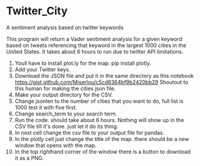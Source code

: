 # Twitter_City
A sentiment analysis based on twitter keywords

This program will return a Vader sentiment analysis for a given keyword based on tweets 
referencing that keyword in the largest 1000 cities in the United States. 
It takes about 6 hours to run due to twitter API limitations. 


 1. Youll have to install plot.ly for the map: pip install plotly.  
 2. Add your Twitter keys.  
 3. Download the JSON file and put it in the same directory as this notebook https://gist.github.com/Miserlou/c5cd8364bf9b2420bb29  Shoutout to this human for making the cities json file.  
 4. Make your output directory for the CSV.  
 5. Change jsonlen to the number of cities that you want to do, full list is 1000 test it with five first.  
 6. Change search_term to your search term.  
 7. Run the code. should take about 6 hours. Nothing will show up in the CSV file till it's done. just let it do its thing.  
 7. In next cell change the csv file to your output file for pandas.  
 8. In the plotly cell just change the title of the map. there should be a new window that opens with the map.   
 9. In the top righthand corner of the window there is a button to download it as a PNG.   
